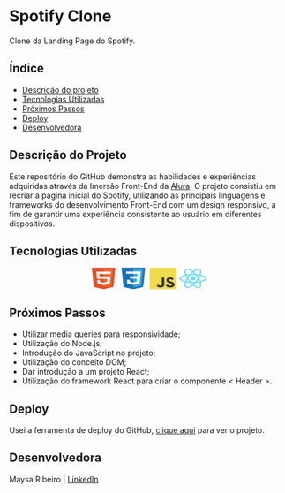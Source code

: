 # Spotify Clone

Clone da Landing Page do Spotify.

## Índice

- [Descrição do projeto](#-descrição-do-projeto)
- [Tecnologias Utilizadas](#-tecnologias-utilizadas)
- [Próximos Passos](#-próximos-passos)
- [Deploy](#-deploy)
- [Desenvolvedora](#-desenvolvedora)

## Descrição do Projeto

Este repositório do GitHub demonstra as habilidades e experiências adquiridas através da Imersão Front-End da [Alura](https://www.alura.com.br/). O projeto consistiu em recriar a página inicial do Spotify, utilizando as principais linguagens e frameworks do desenvolvimento Front-End com um design responsivo, a fim de garantir uma experiência consistente ao usuário em diferentes dispositivos.

## Tecnologias Utilizadas

<div align="center">
    <img align="center" alt="HTML" height="40" width="50" src="https://raw.githubusercontent.com/devicons/devicon/master/icons/html5/html5-original.svg">
    <img align="center" alt="CSS" height="40" width="50" src="https://raw.githubusercontent.com/devicons/devicon/master/icons/css3/css3-original.svg">
    <img align="center" alt="JavaScript" height="40" width="50" src="https://raw.githubusercontent.com/devicons/devicon/master/icons/javascript/javascript-original.svg">
    <img align="center" alt="React" height="40" width="50" src="https://raw.githubusercontent.com/devicons/devicon/master/icons/react/react-original.svg">
</div>

## Próximos Passos

- Utilizar media queries para responsividade;
- Utilização do Node.js;
- Introdução do JavaScript no projeto;
- Utilização do conceito DOM;
- Dar introdução a um projeto React;
- Utilização do framework React para criar o componente < Header >.

## Deploy
 
Usei a ferramenta de deploy do GitHub, <a href= "https://birgifsym.github.io/spotify-clone/" target="_blank">clique aqui</a> para ver o projeto.

## Desenvolvedora

Maysa Ribeiro | [LinkedIn](https://www.linkedin.com/in/maysaribeiro/)